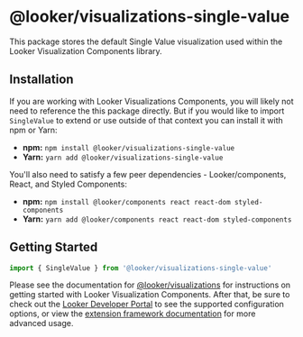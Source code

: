# @looker/visualizations-single-value

This package stores the default Single Value visualization used within the Looker Visualization Components library.

## Installation

If you are working with Looker Visualizations Components, you will likely not need to reference the this package directly. But if you would like to import `SingleValue` to extend or use outside of that context you can install it with npm or Yarn:

- **npm:** `npm install @looker/visualizations-single-value`
- **Yarn:** `yarn add @looker/visualizations-single-value`

You'll also need to satisfy a few peer dependencies - Looker/components, React, and Styled Components:

- **npm:** `npm install @looker/components react react-dom styled-components`
- **Yarn:** `yarn add @looker/components react react-dom styled-components`

## Getting Started

```jsx
import { SingleValue } from '@looker/visualizations-single-value'
```

Please see the documentation for [@looker/visualizations](https://github.com/looker-open-source/components/tree/main/packages/visualizations) for instructions on getting started with Looker Visualization Components. After that, be sure to check out the [Looker Developer Portal](https://developers.looker.com/components/visualization-components) to see the supported configuration options, or view the [extension framework documentation](https://docs.looker.com/data-modeling/extension-framework/vis-components) for more advanced usage.
